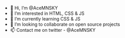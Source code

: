 - 👋 Hi, I’m @AceMNSKY
- 👀 I’m interested in HTML, CSS & JS
- 🌱 I’m currently learning CSS & JS
- 💞️ I’m looking to collaborate on open source projects
- 📫 Contact me on twitter - @AceMNSKY

<!---
AceMNSKY/AceMNSKY is a ✨ special ✨ repository because its `README.md` (this file) appears on your GitHub profile.
You can click the Preview link to take a look at your changes.
--->
